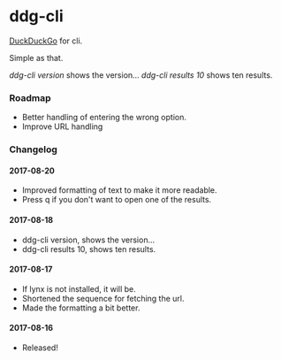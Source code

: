 # ddg-cli

[DuckDuckGo](https://ddg.gg) for cli.

Simple as that.

*ddg-cli version* shows the version...
*ddg-cli results 10* shows ten results.

### Roadmap

* Better handling of entering the wrong option.
* Improve URL handling

### Changelog

#### 2017-08-20
* Improved formatting of text to make it more readable.
* Press q if you don't want to open one of the results.

#### 2017-08-18
* ddg-cli version, shows the version...
* ddg-cli results 10, shows ten results.

#### 2017-08-17
* If lynx is not installed, it will be.
* Shortened the sequence for fetching the url.
* Made the formatting a bit better.

#### 2017-08-16
* Released!
